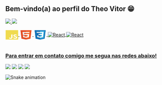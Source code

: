 ## Bem-vindo(a) ao perfil do Theo Vitor 😁

 <div>
   <a href="https://github.com/theovitor">
   <img height="180em" src="https://github-readme-stats.vercel.app/api?username=theovitor&show_icons=true&theme=synthwave"/>
   <img height="180em" src="https://github-readme-stats.vercel.app/api/top-langs/?username=theovitor&layout=compact&langs_count=6&theme=synthwave"/>

</div>
<div style="display: inline_block"><br>
  <img align="center" alt="Js" height="30" width="40" src="https://raw.githubusercontent.com/devicons/devicon/master/icons/javascript/javascript-plain.svg">
  <img align="center" alt="HTML" height="30" width="40" src="https://raw.githubusercontent.com/devicons/devicon/master/icons/html5/html5-original.svg">
  <img align="center" alt="CSS" height="30" width="40" src="https://raw.githubusercontent.com/devicons/devicon/master/icons/css3/css3-original.svg">
  <img align="center" alt="React" height="30" width="40" 
src="https://cdn.jsdelivr.net/gh/devicons/devicon/icons/react/react-original.svg" />
 <img align="center" alt="React" height="30" width="40"
src="https://cdn.jsdelivr.net/gh/devicons/devicon/icons/laravel/laravel-plain.svg" />
</div>
 
 <br>
 
  ### Para entrar em contato comigo me segua nas redes abaixo!
 
<div> 
  <a href="https://www.instagram.com/theovitorrodrigues/" target="_blank"><img src="https://img.shields.io/badge/-Instagram-%23E4405F?style=for-the-badge&logo=instagram&logoColor=white" target="_blank"></a>
 <a href="" target="_blank"><img src="https://img.shields.io/badge/Discord-7289DA?style=for-the-badge&logo=discord&logoColor=white" target="_blank"></a> 
  <a href = ""><img src="https://img.shields.io/badge/-Gmail-%23333?style=for-the-badge&logo=gmail&logoColor=white" target="_blank"></a>
  <a href="https://www.linkedin.com/in/theo-vitor-988163185/" target="_blank"><img src="https://img.shields.io/badge/-LinkedIn-%230077B5?style=for-the-badge&logo=linkedin&logoColor=white" target="_blank"></a> 
 
  ![Snake animation](https://github.com/theovitor/theovitor/blob/output/github-contribution-grid-snake.svg)

</div>
